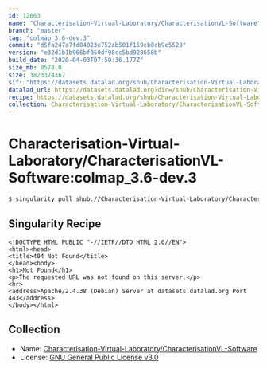 ```yaml
---
id: 12663
name: "Characterisation-Virtual-Laboratory/CharacterisationVL-Software"
branch: "master"
tag: "colmap_3.6-dev.3"
commit: "d5fa247a7fd04023e752ab501f159cb0cb9e5529"
version: "e32d1b1b966bf050df98cc5bd928658b"
build_date: "2020-04-03T07:59:36.177Z"
size_mb: 8578.0
size: 3823374367
sif: "https://datasets.datalad.org/shub/Characterisation-Virtual-Laboratory/CharacterisationVL-Software/colmap_3.6-dev.3/2020-04-03-d5fa247a-e32d1b1b/e32d1b1b966bf050df98cc5bd928658b.sif"
datalad_url: https://datasets.datalad.org?dir=/shub/Characterisation-Virtual-Laboratory/CharacterisationVL-Software/colmap_3.6-dev.3/2020-04-03-d5fa247a-e32d1b1b/
recipe: https://datasets.datalad.org/shub/Characterisation-Virtual-Laboratory/CharacterisationVL-Software/colmap_3.6-dev.3/2020-04-03-d5fa247a-e32d1b1b/Singularity
collection: Characterisation-Virtual-Laboratory/CharacterisationVL-Software
---
```


# Characterisation-Virtual-Laboratory/CharacterisationVL-Software:colmap_3.6-dev.3

```bash
$ singularity pull shub://Characterisation-Virtual-Laboratory/CharacterisationVL-Software:colmap_3.6-dev.3
```

## Singularity Recipe

```singularity
<!DOCTYPE HTML PUBLIC "-//IETF//DTD HTML 2.0//EN">
<html><head>
<title>404 Not Found</title>
</head><body>
<h1>Not Found</h1>
<p>The requested URL was not found on this server.</p>
<hr>
<address>Apache/2.4.38 (Debian) Server at datasets.datalad.org Port 443</address>
</body></html>
```

## Collection

 - Name: [Characterisation-Virtual-Laboratory/CharacterisationVL-Software](https://github.com/Characterisation-Virtual-Laboratory/CharacterisationVL-Software)
 - License: [GNU General Public License v3.0](https://api.github.com/licenses/gpl-3.0)

